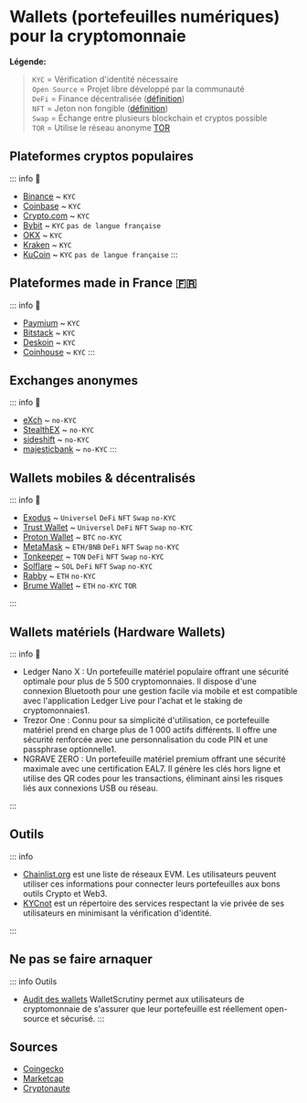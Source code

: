 # Wallets (portefeuilles numériques) pour la cryptomonnaie

**Légende:**
> `KYC` = Vérification d'identité nécessaire<br>
> `Open Source` = Projet libre développé par la communauté<br>
> `DeFi` = Finance décentralisée ([définition](https://fr.wikipedia.org/wiki/Finance_d%C3%A9centralis%C3%A9e))<br>
> `NFT` = Jeton non fongible ([définition](https://fr.wikipedia.org/wiki/NFT))<br>
> `Swap` = Échange entre plusieurs blockchain et cryptos possible<br>
> `TOR` = Utilise le réseau anonyme [TOR](https://www.torproject.org)<br>

##  Plateformes cryptos populaires
::: info 📜
- [Binance](https://www.binance.com/fr) ~ `KYC`
- [Coinbase](https://www.binance.com/fr) ~ `KYC`
- [Crypto.com](https://crypto.com/fr) ~ `KYC`
- [Bybit](https://www.bybit.com/) ~ `KYC` `pas de langue française`
- [OKX](https://www.okx.com/fr) ~ `KYC`
- [Kraken](https://www.kraken.com/fr) ~ `KYC`
- [KuCoin](https://www.kucoin.com/) ~ `KYC` `pas de langue française`
:::

##  Plateformes made in France 🇫🇷
::: info 📜
- [Paymium](https://www.paymium.com) ~ `KYC`
- [Bitstack](https://www.bitstack-app.com) ~ `KYC`
- [Deskoin](https://www.deskoin.com) ~ `KYC`
- [Coinhouse](https://www.coinhouse.com/fr) ~ `KYC`
:::

## Exchanges anonymes
::: info 📜
- [eXch](https://exch.cx) ~ `no-KYC`
- [StealthEX](https://stealthex.io/) ~ `no-KYC`
- [sideshift](https://sideshift.ai) ~ `no-KYC`
- [majesticbank](https://majesticbank.sc/) ~ `no-KYC`
:::

##  Wallets mobiles & décentralisés
::: info 📜
- [Exodus](https://www.exodus.com) ~ `Universel` `DeFi` `NFT` `Swap` `no-KYC`
- [Trust Wallet](https://trustwallet.com/fr) ~ `Universel` `DeFi` `NFT` `Swap` `no-KYC`
- [Proton Wallet](https://proton.me/wallet) ~ `BTC` `no-KYC`
- [MetaMask](https://metamask.io) ~ `ETH/BNB` `DeFi` `NFT` `Swap` `no-KYC`
- [Tonkeeper](https://tonkeeper.com) ~ `TON` `DeFi` `NFT` `Swap` `no-KYC`
- [Solflare](https://solflare.com) ~ `SOL` `DeFi` `NFT` `Swap` `no-KYC`
- [Rabby](https://rabby.io/) ~ `ETH` `no-KYC`
- [Brume Wallet](https://brume.finance) ~ `ETH` `no-KYC` `TOR`

:::

## Wallets matériels (Hardware Wallets)
::: info 📜

- Ledger Nano X : Un portefeuille matériel populaire offrant une sécurité optimale pour plus de 5 500 cryptomonnaies. Il dispose d'une connexion Bluetooth pour une gestion facile via mobile et est compatible avec l'application Ledger Live pour l'achat et le staking de cryptomonnaies1.
- Trezor One : Connu pour sa simplicité d'utilisation, ce portefeuille matériel prend en charge plus de 1 000 actifs différents. Il offre une sécurité renforcée avec une personnalisation du code PIN et une passphrase optionnelle1.
- NGRAVE ZERO : Un portefeuille matériel premium offrant une sécurité maximale avec une certification EAL7. Il génère les clés hors ligne et utilise des QR codes pour les transactions, éliminant ainsi les risques liés aux connexions USB ou réseau.

:::

## Outils

::: info
- [Chainlist.org](https://chainlist.org/) est une liste de réseaux EVM. Les utilisateurs peuvent utiliser ces informations pour connecter leurs portefeuilles aux bons outils Crypto et Web3.
- [KYCnot](https://kycnot.me/) est un répertoire des services respectant la vie privée de ses utilisateurs en minimisant la vérification d'identité.

:::

## Ne pas se faire arnaquer
::: info Outils
- [Audit des wallets](https://walletscrutiny.com)
WalletScrutiny permet aux utilisateurs de cryptomonnaie de s'assurer que leur portefeuille est réellement open-source et sécurisé. 
:::

## Sources
- [Coingecko](https://www.coingecko.com/fr/platesformes)
- [Marketcap](https://coinmarketcap.com/fr/rankings/exchanges/)
- [Cryptonaute](https://cryptonaute.fr/wallet/bitcoin-wallet/)
